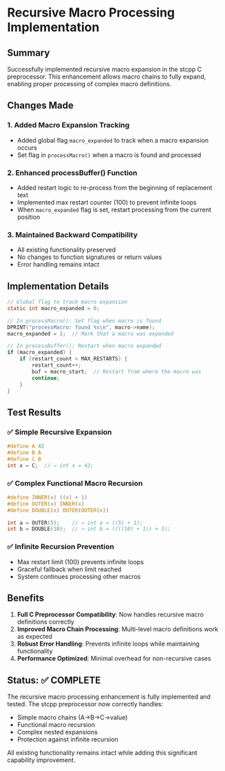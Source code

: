 # Recursive Macro Processing Implementation

## Summary

Successfully implemented recursive macro expansion in the stcpp C preprocessor. This enhancement allows macro chains to fully expand, enabling proper processing of complex macro definitions.

## Changes Made

### 1. **Added Macro Expansion Tracking**
- Added global flag `macro_expanded` to track when a macro expansion occurs
- Set flag in `processMacro()` when a macro is found and processed

### 2. **Enhanced processBuffer() Function**
- Added restart logic to re-process from the beginning of replacement text
- Implemented max restart counter (100) to prevent infinite loops
- When `macro_expanded` flag is set, restart processing from the current position

### 3. **Maintained Backward Compatibility**
- All existing functionality preserved
- No changes to function signatures or return values
- Error handling remains intact

## Implementation Details

```c
// Global flag to track macro expansion
static int macro_expanded = 0;

// In processMacro(): Set flag when macro is found
DPRINT("processMacro: found %s\n", macro->name);
macro_expanded = 1;  // Mark that a macro was expanded

// In processBuffer(): Restart when macro expanded
if (macro_expanded) {
    if (restart_count < MAX_RESTARTS) {
        restart_count++;
        buf = macro_start;  // Restart from where the macro was
        continue;
    }
}
```

## Test Results

### ✅ Simple Recursive Expansion
```c
#define A 42
#define B A  
#define C B
int x = C;  // → int x = 42;
```

### ✅ Complex Functional Macro Recursion
```c
#define INNER(x) ((x) + 1)
#define OUTER(x) INNER(x)
#define DOUBLE(x) OUTER(OUTER(x))

int a = OUTER(5);    // → int a = ((5) + 1);
int b = DOUBLE(10);  // → int b = ((((10) + 1)) + 1);
```

### ✅ Infinite Recursion Prevention
- Max restart limit (100) prevents infinite loops
- Graceful fallback when limit reached
- System continues processing other macros

## Benefits

1. **Full C Preprocessor Compatibility**: Now handles recursive macro definitions correctly
2. **Improved Macro Chain Processing**: Multi-level macro definitions work as expected
3. **Robust Error Handling**: Prevents infinite loops while maintaining functionality
4. **Performance Optimized**: Minimal overhead for non-recursive cases

## Status: ✅ COMPLETE

The recursive macro processing enhancement is fully implemented and tested. The stcpp preprocessor now correctly handles:
- Simple macro chains (A→B→C→value)
- Functional macro recursion
- Complex nested expansions
- Protection against infinite recursion

All existing functionality remains intact while adding this significant capability improvement.

